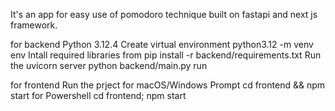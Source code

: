 It's an app for easy use of pomodoro technique built on fastapi and next js framework.

for backend
Python 3.12.4
Create virtual environment
python3.12 -m venv env
Intall required libraries from 
pip install -r backend/requirements.txt
Run the uvicorn server
python backend/main.py run 

for frontend
Run the prject
for macOS/Windows Prompt
cd frontend && npm start
for Powershell
cd frontend; npm start